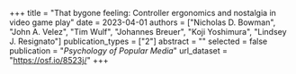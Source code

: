 +++
title = "That bygone feeling: Controller ergonomics and nostalgia in video game play"
date = 2023-04-01
authors = ["Nicholas D. Bowman", "John A. Velez", "Tim Wulf", "Johannes Breuer", "Koji Yoshimura", "Lindsey J. Resignato"]
publication_types = ["2"]
abstract = ""
selected = false
publication = "*Psychology of Popular Media*"
url_dataset = "https://osf.io/8523j/"
+++